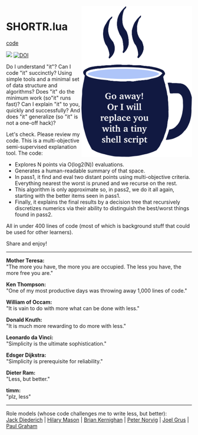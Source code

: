 
<img width=300 align=right src="https://raw.githubusercontent.com/timm/shortr/master/docs/img/cup.png">

# SHORTR.lua

[code](https://menzies.us/shortr)

<a
href="https://github.com/timm/shortr/actions/workflows/tests.yml"><img 
src="https://github.com/timm/shortr/actions/workflows/tests.yml/badge.svg"></a> <a 
href="https://zenodo.org/badge/latestdoi/206205826">
<img src="https://zenodo.org/badge/206205826.svg" alt="DOI"></a>

Do I understand "it"?
Can I code "it" succinctly? Using simple tools and a minimal set of data 
structure and algorithms? Does "it" do the minimum work  (so"it" runs fast)?
 Can I explain "it" to you, quickly and successfully? And does "it" generalize
(so "it" is not a one-off hack)?

Let's check. Please review my code. This is  a multi-objective semi-supervised explanation tool. The code:

- Explores N points via  O(log2(N)) evaluations. 
- Generates a human-readable summary of that space. 
- In pass1, it find and eval  two distant points using multi-objective criteria. Everything nearest the  worst is pruned and we recurse on the rest.  
- This algorithm is only approximate so, in pass2, we do it all again, starting with the better items seen in pass1.  
- Finally, it explains the final results by  a decision tree that recursively discretizes numerics via their ability to distinguish the best/worst things found in pass2.


All in under 400 lines of code
 (most of which is background stuff that could be used for other learners).    


Share and enjoy!<hr>  
 

__Mother Teresa:__   
"The more you have, the more you are occupied. The less you have, the more free you are."

__Ken Thompson:__        
"One of my most productive days was throwing away 1,000 lines of code."

__William of Occam:__      
"It is vain to do with more what can be done with less."

__Donald Knuth:__     
"It is much more rewarding to do more with less."

__Leonardo da Vinci:__       
"Simplicity is the ultimate sophistication."

__Edsger Dijkstra:__        
"Simplicity is prerequisite for reliability."

__Dieter Ram:__       
"Less, but better."

__timm:__     
"plz, less"

<hr> 

Role models  (whose code challenges me to write less, but better):   
[Jack Diederich](https://www.youtube.com/watch?v=o9pEzgHorH0) 
| [Hilary Mason](https://www.youtube.com/watch?v=l2btv0yUPNQ)
| [Brian Kernighan](https://www.oreilly.com/library/view/beautiful-code/9780596510046/ch01.html)
| [Peter Norvig](http://norvig.com/lispy.html)
| [Joel Grus](https://github.com/joelgrus/data-science-from-scratch)
| [Paul Graham](http://www.paulgraham.com/onlisp.html)
